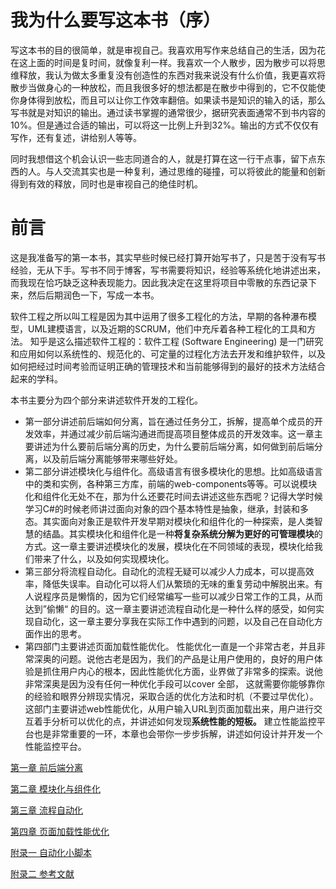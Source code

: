 # 我为什么要写这本书（序）
写这本书的目的很简单，就是审视自己。我喜欢用写作来总结自己的生活，因为花在这上面的时间是复时间，就像复利一样。我喜欢一个人散步，因为散步可以将思维释放，我认为做太多重复没有创造性的东西对我来说没有什么价值，我更喜欢将散步当做身心的一种放松，而且我很多好的想法都是在散步中得到的，它不仅能使你身体得到放松，而且可以让你工作效率翻倍。如果读书是知识的输入的话，那么写书就是对知识的输出。通过读书掌握的通常很少，据研究表面通常不到书内容的10%。但是通过合适的输出，可以将这一比例上升到32%。输出的方式不仅仅有写作，还有复述，讲给别人等等。

同时我想借这个机会认识一些志同道合的人，就是打算在这一行干点事，留下点东西的人。与人交流其实也是一种复利，通过思维的碰撞，可以将彼此的能量和创新得到有效的释放，同时也是审视自己的绝佳时机。

# 前言

这是我准备写的第一本书，其实早些时候已经打算开始写书了，只是苦于没有写书经验，无从下手。写书不同于博客，写书需要将知识，经验等系统化地讲述出来，而我现在恰巧缺乏这种表现能力。因此我决定在这里将项目中零散的东西记录下来，然后后期润色一下，写成一本书。

软件工程之所以叫工程是因为其中运用了很多工程化的方法，早期的各种瀑布模型，UML建模语言，以及近期的SCRUM，他们中充斥着各种工程化的工具和方法。 知乎是这么描述软件工程的：软件工程 (Software Engineering) 是一门研究和应用如何以系统性的、规范化的、可定量的过程化方法去开发和维护软件，以及如何把经过时间考验而证明正确的管理技术和当前能够得到的最好的技术方法结合起来的学科。

本书主要分为四个部分来讲述软件开发的工程化。

* 第一部分讲述前后端如何分离，旨在通过任务分工，拆解，提高单个成员的开发效率，并通过减少前后端沟通进而提高项目整体成员的开发效率。这一章主要讲述为什么要前后端分离的历史，为什么要前后端分离，如何做到前后端分离，以及前后端分离能够带来哪些好处。
* 第二部分讲述模块化与组件化。高级语言有很多模块化的思想。比如高级语言中的类和实例，各种第三方库，前端的web-components等等。可以说模块化和组件化无处不在，那为什么还要花时间去讲述这些东西呢？记得大学时候学习C#的时候老师讲过面向对象的四个基本特性是抽象，继承，封装和多态。其实面向对象正是软件开发早期对模块化和组件化的一种探索，是人类智慧的结晶。其实模块化和组件化是一种**将复杂系统分解为更好的可管理模块**的方式。这一章主要讲述模块化的发展，模块化在不同领域的表现，模块化给我们带来了什么，以及如何实现模块化。
* 第三部分将流程自动化。自动化的流程无疑可以减少人力成本，可以提高效率，降低失误率。自动化可以将人们从繁琐的无味的重复劳动中解脱出来。有人说程序员是懒惰的，因为它们经常编写一些可以减少日常工作的工具，从而达到”偷懒“ 的目的。这一章主要讲述流程自动化是一种什么样的感受，如何实现自动化，这一章主要分享我在实际工作中遇到的问题，以及自己在自动化方面作出的思考。
* 第四部门主要讲述页面加载性能优化。 性能优化一直是一个非常古老，并且非常深奥的问题。说他古老是因为，我们的产品是让用户使用的，良好的用户体验是抓住用户内心的根本，因此性能优化方面，业界做了非常多的探索。说他非常深奥是因为没有任何一种优化手段可以cover 全部， 这就需要你能够靠你的经验和眼界分辨现实情况，采取合适的优化方法和时机（不要过早优化）。这部门主要讲述web性能优化，从用户输入URL到页面加载出来，用户进行交互着手分析可以优化的点，并讲述如何发现**系统性能的短板。** 建立性能监控平台也是非常重要的一环，本章也会带你一步步拆解，讲述如何设计并开发一个性能监控平台。

[第一章 前后端分离](https://github.com/azl397985856/automate-everything/blob/master/chapter1.md)

[第二章 模块化与组件化](https://github.com/azl397985856/automate-everything/blob/master/chapter2.md)

[第三章 流程自动化](https://github.com/azl397985856/automate-everything/blob/master/chapter3.md)

[第四章 页面加载性能优化](https://github.com/azl397985856/automate-everything/blob/master/chapter4.md)

[附录一 自动化小脚本](https://github.com/azl397985856/automate-everything/blob/master/appendix1.md)

[附录二 参考文献](https://github.com/azl397985856/automate-everything/blob/master/appendix2.md)

